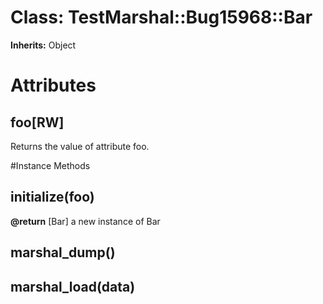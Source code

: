 # Class: TestMarshal::Bug15968::Bar
**Inherits:** Object
    



# Attributes
## foo[RW] [](#attribute-i-foo)
Returns the value of attribute foo.


#Instance Methods
## initialize(foo) [](#method-i-initialize)

**@return** [Bar] a new instance of Bar

## marshal_dump() [](#method-i-marshal_dump)

## marshal_load(data) [](#method-i-marshal_load)

